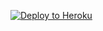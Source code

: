 ﻿
<p><a href="https://dashboard.heroku.com/new?template=https://github.com/11111/00000"> <img src="https://www.herokucdn.com/deploy/button.svg" alt="Deploy to Heroku" /></a></p>
